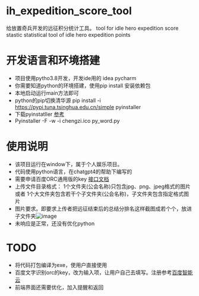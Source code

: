 # ih_expedition_score_tool
给放置奇兵开发的远征积分统计工具。 
tool for idle hero expedition score stastic
statistical tool of idle hero expedition points 

# 开发语言和环境搭建
- 项目使用pytho3.8开发，开发ide用的 idea pycharm
- 你需要知道python的环境搭建，使用pip install 安装依赖包
- 本地启动运行main方法即可
- python的pip切换清华源 pip install -i https://pypi.tuna.tsinghua.edu.cn/simple pyinstaller
- 下载pyinstatller  [参考](https://blog.csdn.net/libaineu2004/article/details/112612421)
- Pyinstaller -F -w -i chengzi.ico py_word.py

# 使用说明
- 该项目运行在window下，属于个人娱乐项目。
- 代码使用python语言，在chatgpt4的帮助下编写的
- 需要申请百度ORC通用版的key  [接口文档](https://cloud.baidu.com/doc/OCR/s/Ck3h7y2ia)
- 上传文件目录格式： 1个文件夹(公会名称)只包含jpg、png、jpeg格式的图片  或者 1个大文件夹包含若干个子文件夹(公会名称)，子文件夹包含指定格式图片
- 图片要求。即要求上传者把远征结束后的总结分排名这样截图成若个个，放进子文件夹![image](https://github.com/ifofafk/ih_expedition_score_tool/assets/35249518/158651af-a61a-430b-b8ac-374d3a459b3d)
- 未响应是正常，还没有优化python

# TODO
- 将代码打包编译为exe，使用户直接使用
- 百度文字识别orc的key，改为输入项，让用户自己去填写。注册参考[百度智能云](https://cloud.baidu.com/products/index.html)
- 前端界面还需要优化，加入提醒和返回


